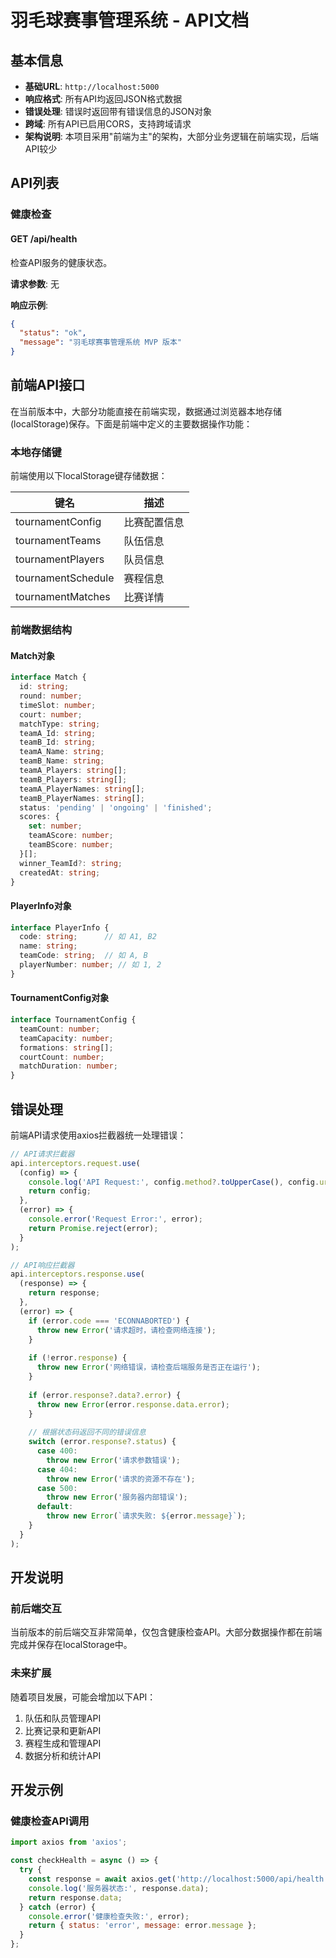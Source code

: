# 羽毛球赛事管理系统 - API文档

## 基本信息

- **基础URL**: `http://localhost:5000`
- **响应格式**: 所有API均返回JSON格式数据
- **错误处理**: 错误时返回带有错误信息的JSON对象
- **跨域**: 所有API已启用CORS，支持跨域请求
- **架构说明**: 本项目采用"前端为主"的架构，大部分业务逻辑在前端实现，后端API较少

## API列表

### 健康检查

#### GET /api/health

检查API服务的健康状态。

**请求参数**: 无

**响应示例**:
```json
{
  "status": "ok",
  "message": "羽毛球赛事管理系统 MVP 版本"
}
```

## 前端API接口

在当前版本中，大部分功能直接在前端实现，数据通过浏览器本地存储(localStorage)保存。下面是前端中定义的主要数据操作功能：

### 本地存储键

前端使用以下localStorage键存储数据：

| 键名 | 描述 |
|------|------|
| tournamentConfig | 比赛配置信息 |
| tournamentTeams | 队伍信息 |
| tournamentPlayers | 队员信息 |
| tournamentSchedule | 赛程信息 |
| tournamentMatches | 比赛详情 |

### 前端数据结构

#### Match对象

```typescript
interface Match {
  id: string;
  round: number;
  timeSlot: number;
  court: number;
  matchType: string;
  teamA_Id: string;
  teamB_Id: string;
  teamA_Name: string;
  teamB_Name: string;
  teamA_Players: string[];
  teamB_Players: string[];
  teamA_PlayerNames: string[];
  teamB_PlayerNames: string[];
  status: 'pending' | 'ongoing' | 'finished';
  scores: {
    set: number;
    teamAScore: number;
    teamBScore: number;
  }[];
  winner_TeamId?: string;
  createdAt: string;
}
```

#### PlayerInfo对象

```typescript
interface PlayerInfo {
  code: string;      // 如 A1, B2
  name: string;
  teamCode: string;  // 如 A, B
  playerNumber: number; // 如 1, 2
}
```

#### TournamentConfig对象

```typescript
interface TournamentConfig {
  teamCount: number;
  teamCapacity: number;
  formations: string[];
  courtCount: number;
  matchDuration: number;
}
```

## 错误处理

前端API请求使用axios拦截器统一处理错误：

```javascript
// API请求拦截器
api.interceptors.request.use(
  (config) => {
    console.log('API Request:', config.method?.toUpperCase(), config.url, config.data);
    return config;
  },
  (error) => {
    console.error('Request Error:', error);
    return Promise.reject(error);
  }
);

// API响应拦截器
api.interceptors.response.use(
  (response) => {
    return response;
  },
  (error) => {
    if (error.code === 'ECONNABORTED') {
      throw new Error('请求超时，请检查网络连接');
    }
    
    if (!error.response) {
      throw new Error('网络错误，请检查后端服务是否正在运行');
    }
    
    if (error.response?.data?.error) {
      throw new Error(error.response.data.error);
    }
    
    // 根据状态码返回不同的错误信息
    switch (error.response?.status) {
      case 400:
        throw new Error('请求参数错误');
      case 404:
        throw new Error('请求的资源不存在');
      case 500:
        throw new Error('服务器内部错误');
      default:
        throw new Error(`请求失败: ${error.message}`);
    }
  }
);
```

## 开发说明

### 前后端交互

当前版本的前后端交互非常简单，仅包含健康检查API。大部分数据操作都在前端完成并保存在localStorage中。

### 未来扩展

随着项目发展，可能会增加以下API：

1. 队伍和队员管理API
2. 比赛记录和更新API
3. 赛程生成和管理API
4. 数据分析和统计API

## 开发示例

### 健康检查API调用

```javascript
import axios from 'axios';

const checkHealth = async () => {
  try {
    const response = await axios.get('http://localhost:5000/api/health');
    console.log('服务器状态:', response.data);
    return response.data;
  } catch (error) {
    console.error('健康检查失败:', error);
    return { status: 'error', message: error.message };
  }
};
``` 